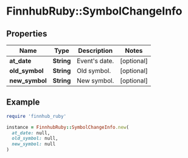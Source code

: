# FinnhubRuby::SymbolChangeInfo

## Properties

| Name | Type | Description | Notes |
| ---- | ---- | ----------- | ----- |
| **at_date** | **String** | Event&#39;s date. | [optional] |
| **old_symbol** | **String** | Old symbol. | [optional] |
| **new_symbol** | **String** | New symbol. | [optional] |

## Example

```ruby
require 'finnhub_ruby'

instance = FinnhubRuby::SymbolChangeInfo.new(
  at_date: null,
  old_symbol: null,
  new_symbol: null
)
```

